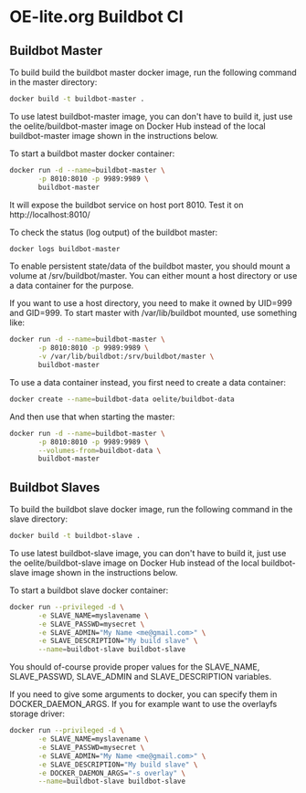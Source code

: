 # OE-lite.org Buildbot CI


## Buildbot Master

To build build the buildbot master docker image, run the following command in
the master directory:

```sh
docker build -t buildbot-master .
```

To use latest buildbot-master image, you can don't have to build it, just use
the oelite/buildbot-master image on Docker Hub instead of the local
buildbot-master image shown in the instructions below.

To start a buildbot master docker container:

```sh
docker run -d --name=buildbot-master \
       -p 8010:8010 -p 9989:9989 \
       buildbot-master
```

It will expose the buildbot service on host port 8010.  Test it on
http://localhost:8010/

To check the status (log output) of the buildbot master:

```sh
docker logs buildbot-master
```

To enable persistent state/data of the buildbot master, you should mount a
volume at /srv/buildbot/master.  You can either mount a host directory or use
a data container for the purpose.

If you want to use a host directory, you need to make it owned by UID=999 and
GID=999.  To start master with /var/lib/buildbot mounted, use something like:

```sh
docker run -d --name=buildbot-master \
       -p 8010:8010 -p 9989:9989 \
       -v /var/lib/buildbot:/srv/buildbot/master \
       buildbot-master
```

To use a data container instead, you first need to create a data container:

```sh
docker create --name=buildbot-data oelite/buildbot-data
```

And then use that when starting the master:

```sh
docker run -d --name=buildbot-master \
       -p 8010:8010 -p 9989:9989 \
       --volumes-from=buildbot-data \
       buildbot-master
```


## Buildbot Slaves

To build the buildbot slave docker image, run the following command in the
slave directory:

```sh
docker build -t buildbot-slave .
```

To use latest buildbot-slave image, you can don't have to build it, just use
the oelite/buildbot-slave image on Docker Hub instead of the local
buildbot-slave image shown in the instructions below.

To start a buildbot slave docker container:

```sh
docker run --privileged -d \
       -e SLAVE_NAME=myslavename \
       -e SLAVE_PASSWD=mysecret \
       -e SLAVE_ADMIN="My Name <me@gmail.com>" \
       -e SLAVE_DESCRIPTION="My build slave" \
       --name=buildbot-slave buildbot-slave
```

You should of-course provide proper values for the SLAVE_NAME, SLAVE_PASSWD,
SLAVE_ADMIN and SLAVE_DESCRIPTION variables.

If you need to give some arguments to docker, you can specify them in
DOCKER_DAEMON_ARGS.  If you for example want to use the overlayfs storage
driver:

```sh
docker run --privileged -d \
       -e SLAVE_NAME=myslavename \
       -e SLAVE_PASSWD=mysecret \
       -e SLAVE_ADMIN="My Name <me@gmail.com>" \
       -e SLAVE_DESCRIPTION="My build slave" \
       -e DOCKER_DAEMON_ARGS="-s overlay" \
       --name=buildbot-slave buildbot-slave
```
